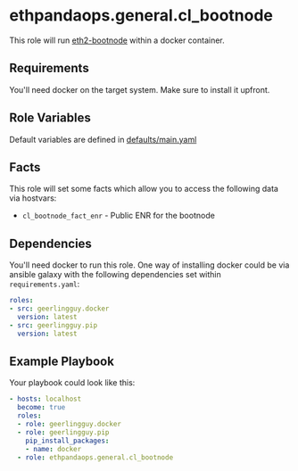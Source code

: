 # ethpandaops.general.cl_bootnode

This role will run [eth2-bootnode](https://github.com/protolambda/eth2-bootnode) within a docker container.

## Requirements

You'll need docker on the target system. Make sure to install it upfront.

## Role Variables

Default variables are defined in [defaults/main.yaml](defaults/main.yaml)

## Facts

This role will set some facts which allow you to access the following data via hostvars:

- `cl_bootnode_fact_enr` - Public ENR for the bootnode

## Dependencies

You'll need docker to run this role. One way of installing docker could be via ansible galaxy with the following dependencies set within `requirements.yaml`:

```yaml
roles:
- src: geerlingguy.docker
  version: latest
- src: geerlingguy.pip
  version: latest
```

## Example Playbook

Your playbook could look like this:

```yaml
- hosts: localhost
  become: true
  roles:
  - role: geerlingguy.docker
  - role: geerlingguy.pip
    pip_install_packages:
    - name: docker
  - role: ethpandaops.general.cl_bootnode
```
